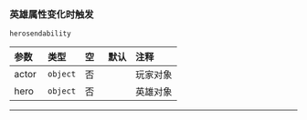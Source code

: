 ### 英雄属性变化时触发

`herosendability`

| 参数  | 类型     | 空   | 默认 | 注释     |
| :---- | :------- | :--- | :--- | :------- |
| actor | `object` | 否   |      | 玩家对象 |
| hero  | `object` | 否   |      | 英雄对象 |

------------


